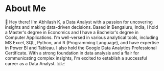 # About Me
👋 Hey there! I'm Abhilash K, a Data Analyst with a passion for uncovering insights and making data-driven decisions. Based in Bengaluru, India, I hold a Master's degree in Economics and I have a Bachelor's degree in Computer Applications. I'm well-versed in various analytical tools, including MS Excel, SQL, Python, and R (Programming Language), and have expertise in Power BI and Tableau. I also hold the Google Data Analytics Professional Certificate. With a strong foundation in data analysis and a flair for communicating complex insights, I'm excited to establish a successful career as a Data Analyst. 📊📈
 
